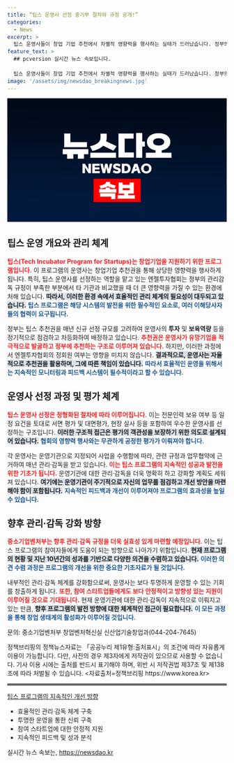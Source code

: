 ```yaml
---
title: “팁스 운영사 선정 중기부 절차와 규정 공개!”
categories:
  - News
excerpt: >
  팁스 운영사들이 창업 기업 추천에서 차별적 영향력을 행사하는 실태가 드러났습니다. 정부의 관리 감독 부재 속에서 효율적인 개선이 필요하다는 목소리가 커지고 있습니다. 클릭해서 자세한 내용을 확인해보세요!
feature_text: >
  ## pcversion 실시간 뉴스 속보입니다.

  팁스 운영사들이 창업 기업 추천에서 차별적 영향력을 행사하는 실태가 드러났습니다. 정부의 관리 감독 부재 속에서 효율적인 개선이 필요하다는 목소리가 커지고 있습니다. 클릭해서 자세한 내용을 확인해보세요!
image: '/assets/img/newsdao_breakingnews.jpg'
---
```


<p><img src="/assets/img/newsdao_breakingnews.jpg" alt="pcversion 속보" /></p>

<h2 data-ke-size="size26">팁스 운영 개요와 관리 체계</h2>

<p data-ke-size="size16"><b><span style="color: #ee2323;">팁스(Tech Incubator Program for Startups)는 창업기업을 지원하기 위한 프로그램입니다.</span></b> 이 프로그램의 운영사는 창업기업 추천권을 통해 상당한 영향력을 행사하게 됩니다. 특히, 팁스 운영사를 선정하는 역할을 맡고 있는 엔젤투자협회는 정부의 관리감독 규정이 부족한 부분에서 타 기관과 비교했을 때 더 큰 영향력을 가질 수 있는 환경에 처해 있습니다. <b><span style="background-color: #21538527;">따라서, 이러한 환경 속에서 효율적인 관리 체계의 필요성이 대두되고 있습니다.</span></b> <b><span style="color: #1a5490;">팁스 프로그램은 해당 시스템의 발전을 위한 필수적인 요소로, 여러 이해당사자들의 협력이 요구됩니다.</span></b></p>

<p data-ke-size="size16">정부는 팁스 추천권을 매년 신규 선정 규모를 고려하여 운영사의 <b>투자</b> 및 <b>보육역량</b> 등을 정기적으로 점검하고 차등화하여 배정하고 있습니다. <b><span style="color: #ee2323;">추천권은 운영사가 유망기업을 적극적으로 발굴하고 정부에 추천하는 구조로 이루어져 있습니다.</span></b> 하지만, 이러한 과정에서 엔젤투자협회의 정회원 여부는 영향을 미치지 않습니다. <b><span style="background-color: #21538527;">결과적으로, 운영사는 자율적으로 추천권을 활용하며, 그에 따른 책임이 있습니다.</span></b> <b><span style="color: #1a5490;">따라서 효율적인 운영을 위해서는 지속적인 모니터링과 피드백 시스템이 필수적이라고 할 수 있습니다.</span></b></p>

<h2 data-ke-size="size26">운영사 선정 과정 및 평가 체계</h2>

<p data-ke-size="size16"><b><span style="color: #ee2323;">팁스 운영사 선정은 정형화된 절차에 따라 이루어집니다.</span></b> 이는 전문인력 보유 여부 등 일정 요건을 토대로 서면 평가 및 대면평가, 현장 실사 등을 포함하여 우수한 운영사를 선정하는 구조입니다. <b><span style="background-color: #21538527;">이러한 구조적 접근은 평가의 객관성을 보장하기 위한 의도로 설계되어 있습니다.</span></b> <b><span style="color: #1a5490;">협회의 영향력 행사와는 무관하게 공정한 평가가 이뤄져야 합니다.</span></b></p>

<p data-ke-size="size16">각 운영사는 운영기관으로 지정되어 사업을 수행함에 따라, 관련 규정과 업무협약에 근거하여 매년 관리·감독을 받고 있습니다. <b><span style="color: #ee2323;">이는 팁스 프로그램의 지속적인 성공과 발전을 위한 기초가 됩니다.</span></b> 운영기관에 대한 관리·감독을 더욱 명확히 하고 강화할 계획도 세워져 있습니다. <b><span style="background-color: #21538527;">여기에는 운영기관이 주기적으로 자신의 업무를 점검하고 개선 방안을 마련해야 함이 포함됩니다.</span></b> <b><span style="color: #1a5490;">지속적인 피드백과 개선이 이루어져야 프로그램의 효과성을 높일 수 있습니다.</span></b></p>

<h2 data-ke-size="size26">향후 관리·감독 강화 방향</h2>

<p data-ke-size="size16"><b><span style="color: #ee2323;">중소기업벤처부는 향후 관리·감독 규정을 더욱 실효성 있게 마련할 예정입니다.</span></b> 이는 팁스 프로그램의 참여자들에게 도움이 되는 방향으로 나아가기 위함입니다. <b><span style="background-color: #21538527;">현재 프로그램의 현황 및 지난 10년간의 성과를 기반으로 다양한 의견을 수렴하고 있습니다.</span></b> <b><span style="color: #1a5490;">이러한 의견 수렴 과정은 프로그램의 개선을 위한 중요한 기초자료가 될 것입니다.</span></b></p>

<p data-ke-size="size16">내부적인 관리·감독 체계를 강화함으로써, 운영사는 보다 투명하게 운영할 수 있는 기회를 창출하게 됩니다. <b><span style="color: #ee2323;">또한, 참여 스타트업들에게도 보다 안정적이고 방향성 있는 지원이 이루어질 것으로 기대됩니다.</span></b> 현재 운영기관에 대한 관리·감독이 지속적으로 이뤄지고 있는 만큼, <b><span style="background-color: #21538527;">향후 프로그램의 발전 방향에 대한 체계적인 접근이 필요합니다.</span></b> <b><span style="color: #1a5490;">이 모든 과정을 통해 창업 생태계의 활성화가 이루어질 것입니다.</span></b></p>

<p data-ke-size="size16"> 문의: 중소기업벤처부 창업벤처혁신실 신산업기술창업과(044-204-7645)</p>

<p data-ke-size="size16">정책브리핑의 정책뉴스자료는 「공공누리 제1유형:출처표시」의 조건에 따라 자유롭게 이용이 가능합니다. 다만, 사진의 경우 제3자에게 저작권이 있으므로 사용할 수 없습니다. 기사 이용 시에는 출처를 반드시 표기해야 하며, 위반 시 저작권법 제37조 및 제138조에 따라 처벌될 수 있습니다. <자료출처=정책브리핑 https://www.korea.kr></p>

<p><hr style="height: 5px; background-color: #666; border: none;">
<u>팁스 프로그램의 지속적인 개선 방향</u></p>

<ul>
<li>효율적인 관리·감독 체계 구축</li>
<li>투명한 운영을 통한 신뢰 구축</li>
<li>참여 스타트업에 대한 안정적 지원</li>
<li>지속적인 피드백 및 성과 분석</li>
</ul>
실시간 뉴스 속보는, <a href="https://newsdao.kr" rel="dofollow">https://newsdao.kr</a>


